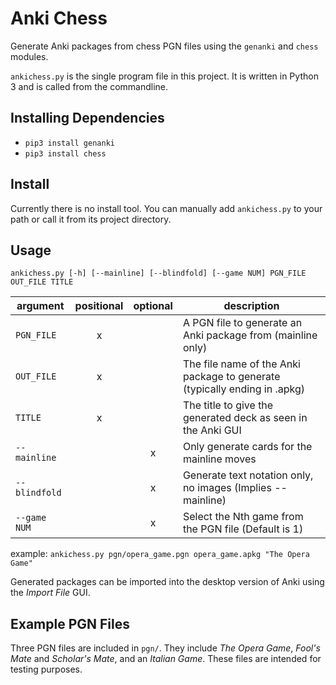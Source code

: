 # Anki Chess
Generate Anki packages from chess PGN files using the `genanki` and `chess` modules.

`ankichess.py` is the single program file in this project. It is written in Python 3 and is called from the commandline.

## Installing Dependencies
- `pip3 install genanki`
- `pip3 install chess`

## Install
Currently there is no install tool. You can manually add `ankichess.py` to your path or call it from its project directory.

## Usage
`ankichess.py [-h] [--mainline] [--blindfold] [--game NUM] PGN_FILE OUT_FILE TITLE`

| argument      | positional | optional | description                                                               |
|---------------|:----------:|:--------:|---------------------------------------------------------------------------|
| `PGN_FILE`    | x          |          | A PGN file to generate an Anki package from (mainline only)               |
| `OUT_FILE`    | x          |          | The file name of the Anki package to generate (typically ending in .apkg) |
| `TITLE`       | x          |          | The title to give the generated deck as seen in the Anki GUI              |
| `--mainline`  |            | x        | Only generate cards for the mainline moves                                |
| `--blindfold` |            | x        | Generate text notation only, no images (Implies --mainline)               |
| `--game NUM`  |            | x        | Select the Nth game from the PGN file (Default is 1)                      |

example: `ankichess.py pgn/opera_game.pgn opera_game.apkg "The Opera Game"`

Generated packages can be imported into the desktop version of Anki using the _Import File_ GUI.

## Example PGN Files
Three PGN files are included in `pgn/`. They include _The Opera Game_, _Fool's Mate_ and _Scholar's Mate_, and an _Italian Game_. These files are intended for testing purposes.
